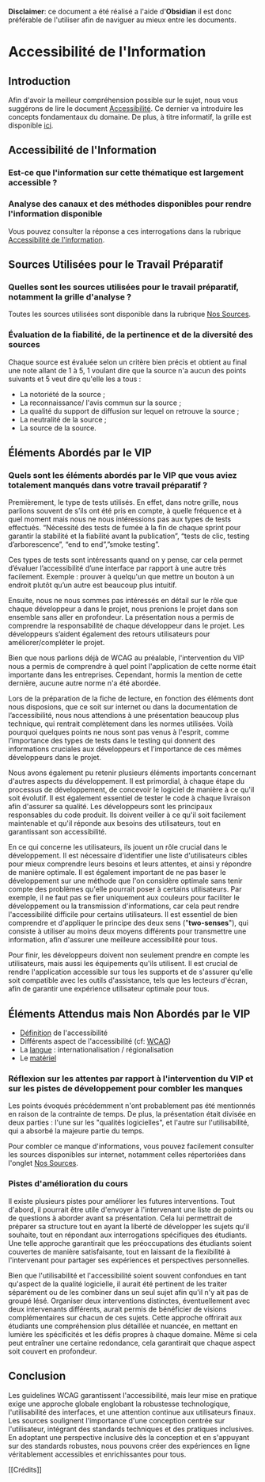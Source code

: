 **Disclaimer**: ce document a été réalisé a l'aide d'**Obsidian** il est donc préférable de l'utiliser afin de naviguer au mieux entre les documents. 
# Accessibilité de l'Information

## Introduction

Afin d'avoir la meilleur compréhension possible sur le sujet, nous vous suggérons de lire le document [Accessibilité](Accessibilité.md). Ce dernier va introduire les concepts fondamentaux du domaine. De plus, à titre informatif, la grille est disponible [ici](https://docs.google.com/spreadsheets/d/1U5AhaWbEWqEmKxnSy090fpGurozNwe8In-T7dUk4tVg/edit?usp=sharing).
## Accessibilité de l'Information
### Est-ce que l'information sur cette thématique est largement accessible ?
### Analyse des canaux et des méthodes disponibles pour rendre l'information disponible

Vous pouvez consulter la réponse a ces interrogations dans la rubrique [Accessibilité de l'information](Accessibilite_accessible.md).

## Sources Utilisées pour le Travail Préparatif
### Quelles sont les sources utilisées pour le travail préparatif, notamment la grille d'analyse ?

Toutes les sources utilisées sont disponible dans la rubrique [Nos Sources](Nos%20Sources.md).
### Évaluation de la fiabilité, de la pertinence et de la diversité des sources

Chaque source est évaluée selon un critère bien précis et obtient au final une note allant de 1 à 5, 1 voulant dire que la source n'a aucun des points suivants et 5 veut dire qu'elle les a tous :
- La notoriété de la source ;
- La reconnaissance/ l'avis commun sur la source ;
- La qualité du support de diffusion sur lequel on retrouve la source ;
- La neutralité de la source ;
- La source de la source.

## Éléments Abordés par le VIP
### Quels sont les éléments abordés par le VIP que vous aviez totalement manqués dans votre travail préparatif ?

Premièrement, le type de tests utilisés. En effet, dans notre grille, nous parlions souvent de s’ils ont été pris en compte,  à quelle fréquence et à quel moment mais nous ne nous intéressions pas aux types de tests effectués. “Nécessité des tests de fumée à la fin de chaque sprint pour garantir la stabilité et la fiabilité avant la publication​”, “tests de clic, testing d’arborescence”, “end to end”,”smoke testing”.

Ces types de tests sont intéressants quand on y pense, car cela permet d’évaluer l’accessibilité d’une interface par rapport à une autre très facilement. Exemple : prouver à quelqu'un que mettre un bouton à un endroit plutôt qu’un autre est beaucoup plus intuitif.

Ensuite, nous ne nous sommes pas intéressés en détail sur le rôle que chaque développeur a dans le projet, nous prenions le projet dans son ensemble sans aller en profondeur. La présentation nous a permis de comprendre la responsabilité de chaque développeur dans le projet​. Les développeurs s’aident également des retours utilisateurs pour améliorer/compléter le projet.

Bien que nous parlions déjà de WCAG au préalable, l'intervention du VIP nous a permis de comprendre à quel point l'application de cette norme était importante dans les entreprises. Cependant, hormis la mention de cette dernière, aucune autre norme n'a été abordée.

Lors de la préparation de la fiche de lecture, en fonction des éléments dont nous disposions, que ce soit sur internet ou dans la documentation de l’accessibilité, nous nous attendions à une présentation beaucoup plus technique, qui rentrait complètement dans les normes utilisées. Voilà pourquoi quelques points ne nous sont pas venus à l'esprit, comme l’importance des types de tests dans le testing qui donnent des informations cruciales aux développeurs et l'importance de ces mêmes développeurs dans le projet. 

Nous avons également pu retenir plusieurs éléments importants concernant d'autres aspects du développement. Il est primordial, à chaque étape du processus de développement, de concevoir le logiciel de manière à ce qu'il soit évolutif. Il est également essentiel de tester le code à chaque livraison afin d'assurer sa qualité. Les développeurs sont les principaux responsables du code produit. Ils doivent veiller à ce qu'il soit facilement maintenable et qu'il réponde aux besoins des utilisateurs, tout en garantissant son accessibilité. 

En ce qui concerne les utilisateurs, ils jouent un rôle crucial dans le développement. Il est nécessaire d'identifier une liste d'utilisateurs cibles pour mieux comprendre leurs besoins et leurs attentes, et ainsi y répondre de manière optimale. Il est également important de ne pas baser le développement sur une méthode que l'on considère optimale sans tenir compte des problèmes qu'elle pourrait poser à certains utilisateurs. Par exemple, il ne faut pas se fier uniquement aux couleurs pour faciliter le développement ou la transmission d'informations, car cela peut rendre l'accessibilité difficile pour certains utilisateurs. Il est essentiel de bien comprendre et d'appliquer le principe des deux sens ("**two-senses**"), qui consiste à utiliser au moins deux moyens différents pour transmettre une information, afin d'assurer une meilleure accessibilité pour tous. 

Pour finir, les développeurs doivent non seulement prendre en compte les utilisateurs, mais aussi les équipements qu'ils utilisent. Il est crucial de rendre l'application accessible sur tous les supports et de s'assurer qu'elle soit compatible avec les outils d'assistance, tels que les lecteurs d'écran, afin de garantir une expérience utilisateur optimale pour tous.

## Éléments Attendus mais Non Abordés par le VIP

- [Définition](Accessibilité.md#Introduction) de l'accessibilité
- Différents aspect de l'accessibilité (cf: [WCAG](WCAG.md))
- La [langue](Accessibilité.md#Langue) : internationalisation / régionalisation
- Le [matériel](Accessibilité.md#Matériel)

### Réflexion sur les attentes par rapport à l'intervention du VIP et sur les pistes de développement pour combler les manques

Les points évoqués précédemment n'ont probablement pas été mentionnés en raison de la contrainte de temps. De plus, la présentation était divisée en deux parties : l'une sur les "qualités logicielles", et l'autre sur l'utilisabilité, qui a absorbé la majeure partie du temps.

Pour combler ce manque d'informations, vous pouvez facilement consulter les sources disponibles sur internet, notamment celles répertoriées dans l'onglet [Nos Sources](Nos%20Sources.md).

### Pistes d'amélioration du cours

Il existe plusieurs pistes pour améliorer les futures interventions. Tout d'abord, il pourrait être utile d'envoyer à l'intervenant une liste de points ou de questions à aborder avant sa présentation. Cela lui permettrait de préparer sa structure tout en ayant la liberté de développer les sujets qu'il souhaite, tout en répondant aux interrogations spécifiques des étudiants. Une telle approche garantirait que les préoccupations des étudiants soient couvertes de manière satisfaisante, tout en laissant de la flexibilité à l'intervenant pour partager ses expériences et perspectives personnelles.

Bien que l'utilisabilité et l'accessibilité soient souvent confondues en tant qu'aspect de la qualité logicielle, il aurait été pertinent de les traiter séparément ou de les combiner dans un seul sujet afin qu'il n'y ait pas de groupé lésé. Organiser deux interventions distinctes, éventuellement avec deux intervenants différents, aurait permis de bénéficier de visions complémentaires sur chacun de ces sujets. Cette approche offrirait aux étudiants une compréhension plus détaillée et nuancée, en mettant en lumière les spécificités et les défis propres à chaque domaine. Même si cela peut entraîner une certaine redondance, cela garantirait que chaque aspect soit couvert en profondeur.

## Conclusion

Les guidelines WCAG garantissent l'accessibilité, mais leur mise en pratique exige une approche globale englobant la robustesse technologique, l'utilisabilité des interfaces, et une attention continue aux utilisateurs finaux. Les sources soulignent l'importance d'une conception centrée sur l'utilisateur, intégrant des standards techniques et des pratiques inclusives. En adoptant une perspective inclusive dès la conception et en s'appuyant sur des standards robustes, nous pouvons créer des expériences en ligne véritablement accessibles et enrichissantes pour tous.

[[Crédits]]